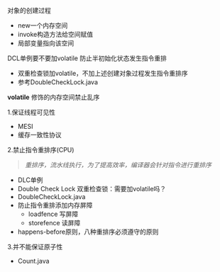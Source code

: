 对象的创建过程
- new一个内存空间
- invoke构造方法给空间赋值
- 局部变量指向该空间

DCL单例要不要加volatile 防止半初始化状态发生指令重排
- 双重检查锁加volatile，不加上述创建对象过程发生指令重排序
- 参考DoubleCheckLock.java

**volatile** 修饰的内存空间禁止乱序

1.保证线程可见性
- MESI
- 缓存一致性协议

2.禁止指令重排序(CPU)
> *重排序，流水线执行，为了提高效率，编译器会针对指令进行重排序*
- DLC单例
- Double Check Lock 双重检查锁：需要加volatile吗？
- DoubleCheckLock.java
- 防止指令重排添加内存屏障
  - loadfence 写屏障 
  - storefence 读屏障
- happens-before原则，八种重排序必须遵守的原则
 
3.并不能保证原子性
- Count.java